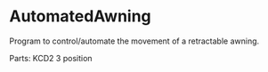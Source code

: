 # AutomatedAwning
Program to control/automate the movement of a retractable awning.

Parts:
  KCD2 3 position 
